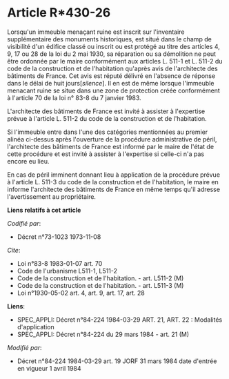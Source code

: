 # Article R*430-26

Lorsqu'un immeuble menaçant ruine est inscrit sur l'inventaire supplémentaire des monuments historiques, est situé dans le
champ de visibilité d'un édifice classé ou inscrit ou est protégé au titre des articles 4, 9, 17 ou 28 de la loi du 2 mai
1930, sa réparation ou sa démolition ne peut être ordonnée par le maire conformément aux articles L. 511-1 et L. 511-2 du
code de la construction et de l'habitation qu'après avis de l'architecte des bâtiments de France. Cet avis est réputé délivré
en l'absence de réponse dans le délai de huit jours[*silence*]. Il en est de même lorsque l'immeuble menacant ruine se situe
dans une zone de protection créée conformément à l'article 70 de la loi n° 83-8 du 7 janvier 1983.

L'architecte des bâtiments de France est invité à assister à l'expertise prévue à l'article L. 511-2 du code de la
construction et de l'habitation.

Si l'immeuble entre dans l'une des catégories mentionnées au premier alinéa ci-dessus après l'ouverture de la procédure
administrative de péril, l'architecte des bâtiments de France est informé par le maire de l'état de cette procédure et est
invité à assister à l'expertise si celle-ci n'a pas encore eu lieu.

En cas de péril imminent donnant lieu à application de la procédure prévue à l'article L. 511-3 du code de la construction et
de l'habitation, le maire en informe l'architecte des bâtiments de France en même temps qu'il adresse l'avertissement au
propriétaire.

**Liens relatifs à cet article**

_Codifié par_:

  - Décret n°73-1023 1973-11-08

_Cite_:

  - Loi n°83-8 1983-01-07 art. 70
  - Code de l'urbanisme L511-1, L511-2
  - Code de la construction et de l'habitation. - art. L511-2 (M)
  - Code de la construction et de l'habitation. - art. L511-3 (M)
  - Loi n°1930-05-02 art. 4, art. 9, art. 17, art. 28

**Liens**:

  - SPEC_APPLI: Décret n°84-224 1984-03-29 ART. 21, ART. 22 : Modalités d'application
  - SPEC_APPLI: Décret n°84-224 du 29 mars 1984 - art. 21 (M)

_Modifié par_:

  - Décret n°84-224 1984-03-29 art. 19 JORF 31 mars 1984 date d'entrée en vigueur 1 avril 1984
